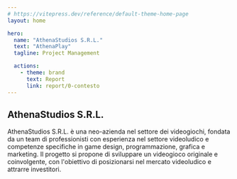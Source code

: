 ```yaml
---
# https://vitepress.dev/reference/default-theme-home-page
layout: home

hero:
  name: "AthenaStudios S.R.L."
  text: "AthenaPlay"
  tagline: Project Management

  actions:
    - theme: brand
      text: Report
      link: report/0-contesto
---
```


## AthenaStudios S.R.L.

AthenaStudios S.R.L. è una neo-azienda nel settore dei videogiochi, fondata 
da un team di professionisti con esperienza nel settore videoludico e 
competenze specifiche in game design, programmazione, grafica e marketing. 
Il progetto si propone di sviluppare un videogioco originale e coinvolgente, 
con l'obiettivo di posizionarsi nel mercato videoludico e attrarre investitori.
